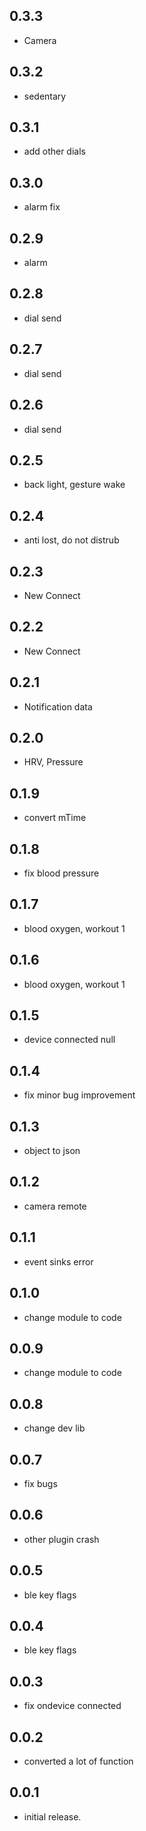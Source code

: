 ## 0.3.3

* Camera

## 0.3.2

* sedentary

## 0.3.1

* add other dials

## 0.3.0

* alarm fix

## 0.2.9

* alarm

## 0.2.8

* dial send

## 0.2.7

* dial send

## 0.2.6

* dial send

## 0.2.5

* back light, gesture wake

## 0.2.4

* anti lost, do not distrub

## 0.2.3

* New Connect

## 0.2.2

* New Connect

## 0.2.1

* Notification data

## 0.2.0

* HRV, Pressure

## 0.1.9

* convert mTime

## 0.1.8

* fix blood pressure

## 0.1.7

* blood oxygen, workout 1

## 0.1.6

* blood oxygen, workout 1

## 0.1.5

* device connected null

## 0.1.4

* fix minor bug improvement

## 0.1.3

* object to json

## 0.1.2

* camera remote

## 0.1.1

* event sinks error

## 0.1.0

* change module to code

## 0.0.9

* change module to code

## 0.0.8

* change dev lib

## 0.0.7

* fix bugs

## 0.0.6

* other plugin crash

## 0.0.5

* ble key flags

## 0.0.4

* ble key flags

## 0.0.3

* fix ondevice connected

## 0.0.2

* converted a lot of function

## 0.0.1

* initial release.
